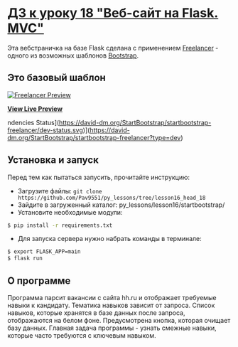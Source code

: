 # [ДЗ к уроку 18 "Веб-сайт на Flask. MVC"](https://startbootstrap.com/theme/freelancer/)

Эта вебстраничка на базе Flask сделана с применением
[Freelancer](https://startbootstrap.com/theme/freelancer/) - одного из возможных шаблонов  [Bootstrap](https://getbootstrap.com/).

## Это базовый шаблон

[![Freelancer Preview](https://assets.startbootstrap.com/img/screenshots/themes/freelancer.png)](https://startbootstrap.github.io/startbootstrap-freelancer/)

**[View Live Preview](https://startbootstrap.github.io/startbootstrap-freelancer/)**

ndencies Status](https://david-dm.org/StartBootstrap/startbootstrap-freelancer/dev-status.svg)](https://david-dm.org/StartBootstrap/startbootstrap-freelancer?type=dev)

## Установка и запуск

Перед тем как пытаться запусить, прочитайте инструкцию:

- Загрузите файлы: `git clone https://github.com/Pav9551/py_lessons/tree/lesson16_head_18`
- Зайдите в загруженный каталог: py_lessons/lesson16/startbootstrap/
- Установите необходимые модули:
```bash
$ pip install -r requirements.txt
```
- Для запуска сервера нужно набрать команды в терминале:
```bash
$ export FLASK_APP=main
$ flask run
```




## О программе

Программа парсит вакансии с сайта hh.ru и отображает требуемые навыки к кандидату. Тематика навыков зависит от запроса. Список навыков, которые хранятся в базе данных после запроса, отображаются на белом фоне. Предусмотрена кнопка, которая очищает базу данных. Главная задача программы - узнать смежные навыки, которые часто требуются с ключевым навыком.

